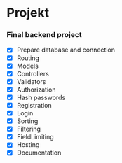 # Projekt

### Final backend project

- [x] Prepare database and connection
- [x] Routing
- [x] Models
- [x] Controllers
- [x] Validators
- [x] Authorization
- [x] Hash passwords
- [x] Registration
- [x] Login
- [x] Sorting
- [x] Filtering
- [x] FieldLimiting
- [x] Hosting
- [x] Documentation
